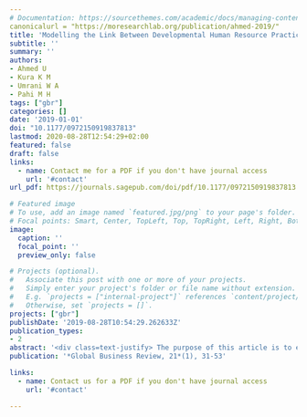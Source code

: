 ```yaml
---
# Documentation: https://sourcethemes.com/academic/docs/managing-content/
canonicalurl = "https://moresearchlab.org/publication/ahmed-2019/"
title: 'Modelling the Link Between Developmental Human Resource Practices and Work Engagement: The Moderation Role of Service Climate'
subtitle: ''
summary: ''
authors:
- Ahmed U
- Kura K M
- Umrani W A
- Pahi M H
tags: ["gbr"]
categories: []
date: '2019-01-01'
doi: "10.1177/0972150919837813"
lastmod: 2020-08-28T12:54:29+02:00
featured: false
draft: false
links:
  - name: Contact me for a PDF if you don't have journal access
    url: '#contact'
url_pdf: https://journals.sagepub.com/doi/pdf/10.1177/0972150919837813

# Featured image
# To use, add an image named `featured.jpg/png` to your page's folder.
# Focal points: Smart, Center, TopLeft, Top, TopRight, Left, Right, BottomLeft, Bottom, BottomRight.
image:
  caption: ''
  focal_point: ''
  preview_only: false

# Projects (optional).
#   Associate this post with one or more of your projects.
#   Simply enter your project's folder or file name without extension.
#   E.g. `projects = ["internal-project"]` references `content/project/deep-learning/index.md`.
#   Otherwise, set `projects = []`.
projects: ["gbr"]
publishDate: '2019-08-28T10:54:29.262633Z'
publication_types:
- 2
abstract: '<div class=text-justify> The purpose of this article is to examine the relationship between developmental human resource (HR) practices and work engagement by focusing on the moderating role of service climate. Specifically, employee training opportunities, career developmental opportunities, and developmental performance appraisal were cast as the key dimensions of developmental HR practices. We used cross-sectional data with survey from 277 employees in six large banks in Pakistan. The results suggest that each of the dimensions of developmental HR practices was positively related to work engagement. Also, service climate was found to moderate the relationship between training opportunities and work engagement. Similarly, results showed that service climate moderated relationship between career developmental opportunities and work engagement. Regarding the practical implications, results suggest that policymakers should consider enriching HR factors by providing supportive environment, feedback and service climate to enhance employee engagement. In terms of originality, we contended that, to date, there is paucity of empirical study linking developmental HR practices to employees’ work engagement. Hence, the present study addressed this gap by examining the relationship between developmental HR practices and work engagement, as well as the boundary condition on these relationships. </div>'
publication: '*Global Business Review, 21*(1), 31-53'

links:
  - name: Contact us for a PDF if you don't have journal access
    url: '#contact'

---
```

